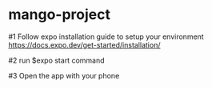 # mango-project

#1 Follow expo installation guide  to setup your environment https://docs.expo.dev/get-started/installation/

#2 run $expo start command

#3 Open the app with your phone
